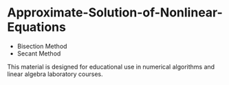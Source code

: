 # Approximate-Solution-of-Nonlinear-Equations

- Bisection Method
- Secant Method

This material is designed for educational use in numerical algorithms and linear algebra laboratory courses.
